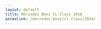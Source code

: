 ```yaml
---
layout: default
title: Mercedes Benz CL-Class 2010
permalink: /mercedes-benz/cl-class/2010/
---
```

